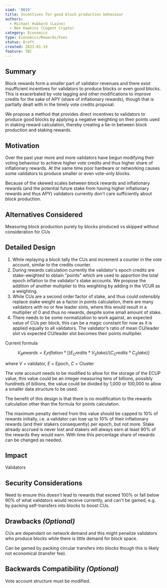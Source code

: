 ```yaml
---
simd: '0019'
title: Incentives for good block production behaviour
authors:
  - Michael Hubbard (Laine)
  - Ben Hawkins (Cogent Crypto)
category: Economics
type: Economics/Rewards/Fees
status: Draft
created: 2023-01-19
feature: TBC
---
```


## Summary

Block rewards form a smaller part of validator revenues and there exist insufficient incentives for validators to produce blocks or even good blocks. This is exacerbated by vote lagging and other modifications to improve credits for the sake of APY (share of inflationary rewards), though that is partially dealt with in the timely vote credits proposal.

We propose a method that provides direct incentives to validators to produce good blocks by applying a negative weighting on their points used in staking reward calculation, thereby creating a tie-in between block production and staking rewards.

## Motivation

Over the past year more and more validators have begun modifying their voting behaviour to achieve higher vote credits and thus higher share of inflationary rewards. At the same time poor hardware or networking causes some validators to produce smaller or even vote-only blocks. 

Because of the skewed scales between block rewards and inflationary rewards (and the potential future stake from having higher inflationary rewards and thus APY) validators currently don't care sufficiently about block production.

## Alternatives Considered

Measuring block production purely by blocks produced vs skipped without consideration for CUs

## Detailed Design

1. While replaying a block tally the CUs and increment a counter in the vote account, similar to the credits counter.
2. During rewards calculation currently the validator's epoch credits are stake-weighted to obtain "points" which are used to apportion the total epoch inflation to the validator's stake accounts. We propose the addition of another multiplier to this weighting by adding in the VCUR as a weighting.
3. While CUs are a second order factor of stake, and thus could ostensibly replace stake weight as a factor in points calculation, there are many validators with no or few leader slots, where this would result in a multiplier of 0 and thus no rewards, despite some small amount of stake.
4. There needs to be some normalization to work against, an expected value of CUs per block, this can be a magic constant for now as it is applied equally to all validators. The validator's ratio of mean CU/leader slot vs expected CU/leader slot becomes their points multiplier.

Current formula

$$V_Rewards = E_Inflation * [(E_Credits * V_Stake) / (C_Credits * C_Stake)]$$

where $V$ = validator, $E$ = Epoch, $C$ = Cluster

The vote account needs to be modified to allow for the storage of the ECUP value, this value could be an integer measuring tens of billions, possibly hundreds of billions, the value could be divided by 1,000 or 100,000 to allow a smaller data structure to be used.

The benefit of this design is that there is no modification to the rewards calculation other than the formula for points calculation.

The maximum penalty derived from this value should be capped to 10% of rewards initially, i.e. a validator can lose up to 10% of their inflationary rewards (and their stakers consequently) per epoch, but not more. Stake already accrued is never lost and stakers will always earn at least 90% of the rewards they would earn. With time this percentage share of rewards can be changed as needed.

## Impact

Validators

## Security Considerations

Need to ensure this doesn't lead to rewards that exceed 100% or fall below 90% of what validators would receive currently, and can't be gamed, e.g. by packing self-transfers into blocks to boost CUs.

## Drawbacks *(Optional)*

CUs are dependant on network demand and this might penalize validators who produce blocks while there is little demand for block space.

Can be gamed by packing circular transfers into blocks though this is likely not economical (transfer fee).

## Backwards Compatibility *(Optional)*

Vote account structure must be modified.